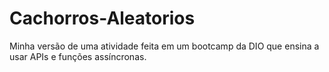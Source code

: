 # Cachorros-Aleatorios
Minha versão de uma atividade feita em um bootcamp da DIO que ensina a usar APIs e funções assíncronas. 
